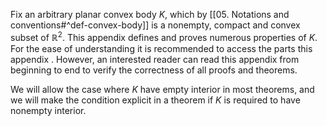 Fix an arbitrary planar convex body $K$, which by [[05. Notations and conventions#^def-convex-body]] is a nonempty, compact and convex subset of $\mathbb{R}^2$. This appendix defines and proves numerous properties of $K$. For the ease of understanding it is recommended to access the parts this appendix . However, an interested reader can read this appendix from beginning to end to verify the correctness of all proofs and theorems.

We will allow the case where $K$ have empty interior in most theorems, and we will make the condition explicit in a theorem if $K$ is required to have nonempty interior.